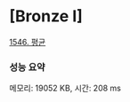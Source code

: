 # [Bronze I]

[1546. 평균](https://www.acmicpc.net/problem/1546)

### 성능 요약

메모리: 19052 KB, 시간: 208 ms
